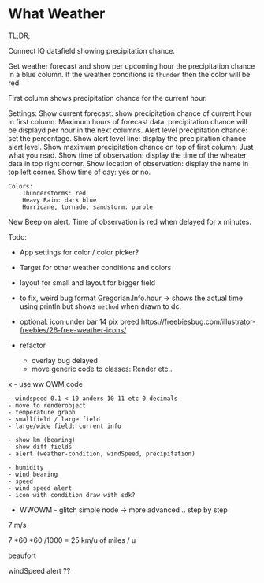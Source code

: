 # What Weather

TL;DR;

Connect IQ datafield showing precipitation chance.

Get weather forecast and show per upcoming hour the precipitation chance in a blue column.
If the weather conditions is `thunder` then the color will be red.

First column shows precipitation chance for the current hour.

Settings:
	Show current forecast: show precipitation chance of current hour in first column.
	Maximum hours of forecast data: precipitation chance will be displayd per hour in the next columns.
	Alert level precipitation chance: set the percentage.
	Show alert level line: display the precipitation chance alert level.
	Show maximum precipitation chance on top of first column: Just what you read.
	Show time of observation: display the time of the wheater data in top right corner.
	Show location of observation: display the name in top left corner.
	Show time of day: yes or no.	

	Colors:
		Thunderstorms: red
		Heavy Rain: dark blue
		Hurricane, tornado, sandstorm: purple 
		    		       
New
	Beep on alert.
	Time of observation is red when delayed for x minutes.
	
Todo:
 - App settings for color / color picker?
 - Target for other weather conditions and colors
 - layout for small and layout for bigger field  
 - to fix, weird bug format Gregorian.Info.hour -> shows the actual time using println but shows `method` when drawn to dc.

- optional: icon under bar 14 pix breed
	https://freebiesbug.com/illustrator-freebies/26-free-weather-icons/
- refactor
	- overlay bug delayed
	- move generic code to classes: Render etc..

x - use ww OWM code
	
	- windspeed 0.1 < 10 anders 10 11 etc 0 decimals
	- move to renderobject 
	- temperature graph
	- smallfield / large field
	- large/wide field: current info

	- show km (bearing)
	- show diff fields
	- alert (weather-condition, windSpeed, precipitation)

	- humidity
	- wind bearing
	- speed 
	- wind speed alert
	- icon with condition draw with sdk?

- WWOWM - glitch simple node -> more advanced .. step by step



7 m/s

7 *60 *60 /1000 
= 25 km/u
of miles / u

beaufort

windSpeed alert ??
